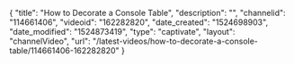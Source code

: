 {
    "title": "How to Decorate a Console Table",
    "description": "",
    "channelid": "114661406",
    "videoid": "162282820",
    "date_created": "1524698903",
    "date_modified": "1524873419",
    "type": "captivate",
    "layout": "channelVideo",
    "url": "\/latest-videos\/how-to-decorate-a-console-table\/114661406-162282820"
}